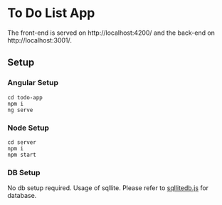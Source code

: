 # To Do List App
The front-end is served on http://localhost:4200/ and the back-end on http://localhost:3001/.

## Setup 
### Angular Setup 

```
cd todo-app 
npm i
ng serve
```

### Node Setup 

```
cd server
npm i
npm start
```

### DB Setup

No db setup required. Usage of sqllite.
Please refer to [sqllitedb.js](server/sqllitedb.js) for database.

